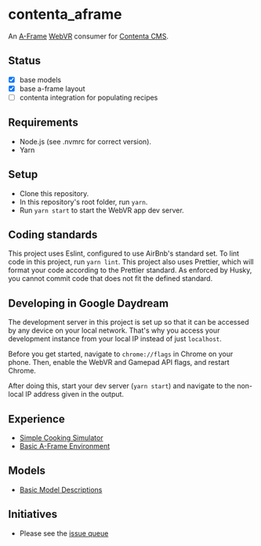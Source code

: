 # contenta_aframe
An [A-Frame](https://aframe.io) [WebVR](https://webvr.info/) consumer for [Contenta CMS](http://www.contentacms.org/).

## Status
* [x] base models
* [x] base a-frame layout
* [ ] contenta integration for populating recipes  

## Requirements
 * Node.js (see .nvmrc for correct version).
 * Yarn

## Setup
 * Clone this repository.
 * In this repository's root folder, run `yarn`.
 * Run `yarn start` to start the WebVR app dev server.

## Coding standards
This project uses Eslint, configured to use AirBnb's standard set. To lint code in this project, run `yarn lint`. This project also uses Prettier, which will format your code according to the Prettier standard. As enforced by Husky, you cannot commit code that does not fit the defined standard.

## Developing in Google Daydream
The development server in this project is set up so that it can be accessed by any device on your local network. That's why you access your development instance from your local IP instead of just `localhost`.

Before you get started, navigate to `chrome://flags` in Chrome on your phone. Then, enable the WebVR and Gamepad API flags, and restart Chrome.

After doing this, start your dev server (`yarn start`) and navigate to the non-local IP address given in the output.

## Experience
* [Simple Cooking Simulator](https://github.com/contentacms/contenta_aframe/issues/1)
* [Basic A-Frame Environment](http://www.contentacms.org/contenta_aframe/index.html)

## Models
* [Basic Model Descriptions](https://github.com/contentacms/contenta_aframe/pull/7)

## Initiatives
* Please see the [issue queue](https://github.com/contentacms/contenta_aframe/issues)
